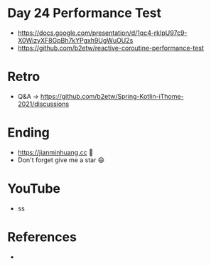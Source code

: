 # Day 24 Performance Test
* https://docs.google.com/presentation/d/1qc4-rkIpU97c9-X0WizyXF8GpBh7kYPgxh9UgWuOU2s
* https://github.com/b2etw/reactive-coroutine-performance-test

# Retro
* Q&A -> https://github.com/b2etw/Spring-Kotlin-iThome-2021/discussions

# Ending
* https://jianminhuang.cc 🌈
* Don't forget give me a star 😄

# YouTube
* ss

# References
* 
